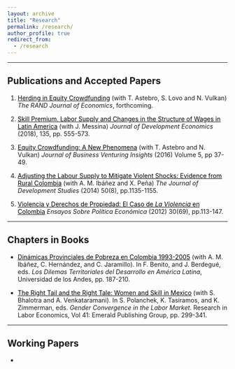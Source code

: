 ```yaml
---
layout: archive
title: "Research"
permalink: /research/
author_profile: true
redirect_from:
  - /research
---
```


<hr>

## Publications and Accepted Papers

1. <a href="https://people.hec.edu/lovo/wp-content/uploads/sites/28/2023/01/Herding_Equity_Crowdfunding-4.pdf" style="color: black;">Herding in Equity Crowdfunding</a> (with T. Astebro, S. Lovo and N. Vulkan) *The RAND Journal of Economics*, forthcoming.
   
2. <a href="https://www.sciencedirect.com/science/article/abs/pii/S0304387818304905" style="color: black;"> <u>Skill Premium, Labor Supply and Changes in the Structure of Wages in Latin America</u></a> (with J. Messina) *Journal of Development Economics* (2018), 135, pp. 555-573.

3. <a href="https://www.sciencedirect.com/science/article/abs/pii/S2352673416300026" style="color: black;"> <u>Equity Crowdfunding: A New Phenomena</u></a> (with T. Astebro and N. Vulkan) *Journal of Business Venturing Insights* (2016) Volume 5, pp 37-49.

4. <a href="https://www.tandfonline.com/doi/abs/10.1080/00220388.2014.919384" style="color: black;"> <u>Adjusting the Labour Supply to Mitigate Violent Shocks: Evidence from Rural Colombia</u></a> (with A. M.  Ibáñez and X. Peña) *The Journal of Development Studies* (2014) 50(8), pp.1135-1155.

5. <a href="https://www.banrep.gov.co/sites/default/files/publicaciones/archivos/espe_art3_69.pdf" style="color: black;"> <u>Violencia y Derechos de Propiedad: El Caso de *La Violencia* en Colombia</u></a> *Ensayos Sobre Política Económica* (2012) 30(69), pp.113-147.

<hr>

## Chapters in Books

* <a href="https://www.jstor.org/stable/10.7440/j.ctt1g0b7ps" style="color: black;"> <u>Dinámicas Provinciales de Pobreza en Colombia 1993-2005</u></a> (with A. M.  Ibáñez, C. Hernández, and C. Jaramillo). In F. Benito, and J. Berdegué, eds. *Los Dilemas Territoriales del Desarrollo en América Latina*, Universidad de los Andes, pp. 187-210.

* <a href="https://www.emerald.com/insight/publication/doi/10.1108/S0147-9121201541" style="color: black;"> <u>The Right Tail and the Right Tale: Women and Skill in Mexico</u></a> (with S. Bhalotra and A. Venkataramani). In S. Polanchek, K. Tasiramos, and K. Zimmerman, eds. *Gender Convergence in the Labor Market*. Research in Labor Economics, Vol 41: Emerald Publishing Group, pp. 299-341.

<hr>

## Working Papers

* 

